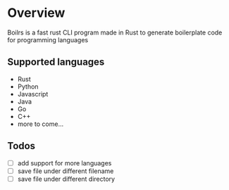 # Overview
Boilrs is a fast rust CLI program made in Rust to generate boilerplate code for programming languages

## Supported languages
- Rust
- Python
- Javascript
- Java
- Go
- C++
- more to come...

## Todos
- [ ] add support for more languages
- [ ] save file under different filename
- [ ] save file under different directory
